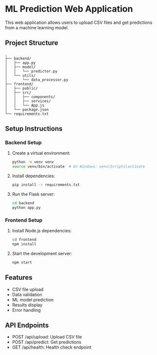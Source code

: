 # ML Prediction Web Application

This web application allows users to upload CSV files and get predictions from a machine learning model.

## Project Structure
```
.
├── backend/
│   ├── app.py
│   ├── model/
│   │   └── predictor.py
│   └── utils/
│       └── data_processor.py
├── frontend/
│   ├── public/
│   ├── src/
│   │   ├── components/
│   │   ├── services/
│   │   └── App.js
│   └── package.json
└── requirements.txt
```

## Setup Instructions

### Backend Setup
1. Create a virtual environment:
   ```bash
   python -m venv venv
   source venv/bin/activate  # On Windows: venv\Scripts\activate
   ```
2. Install dependencies:
   ```bash
   pip install -r requirements.txt
   ```
3. Run the Flask server:
   ```bash
   cd backend
   python app.py
   ```

### Frontend Setup
1. Install Node.js dependencies:
   ```bash
   cd frontend
   npm install
   ```
2. Start the development server:
   ```bash
   npm start
   ```

## Features
- CSV file upload
- Data validation
- ML model prediction
- Results display
- Error handling

## API Endpoints
- POST /api/upload: Upload CSV file
- POST /api/predict: Get predictions
- GET /api/health: Health check endpoint 